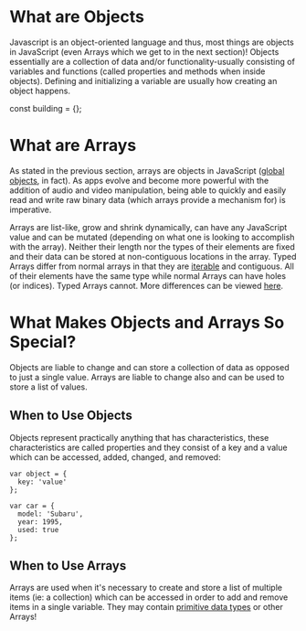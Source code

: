 # What are Objects

Javascript is an object-oriented language and thus, most things are objects in JavaScript (even Arrays which we get to in the next section)! Objects essentially are a collection of data and/or functionality-usually consisting of variables and functions (called properties and methods when inside objects). Defining and initializing a variable are usually how creating an object happens. 

const building = {};

# What are Arrays

As stated in the previous section, arrays are objects in JavaScript ([global objects](https://developer.mozilla.org/en-US/docs/Glossary/Global_object), in fact). As apps evolve and become more powerful with the addition of audio and video manipulation, being able to quickly and easily read and write raw binary data (which arrays provide a mechanism for) is imperative.

Arrays are list-like, grow and shrink dynamically, can have any JavaScript value and can be mutated (depending on what one is looking to accomplish with the array). Neither their length nor the types of their elements are fixed and their data can be stored at non-contiguous locations in the array. Typed Arrays differ from normal arrays in that they are [iterable](https://exploringjs.com/es6/ch_iteration.html#ch_iteration) and contiguous. All of their elements have the same type while normal Arrays can have holes (or indices). Typed Arrays cannot. More differences can be viewed [here](https://exploringjs.com/es6/ch_typed-arrays.html).

# What Makes Objects and Arrays So Special?

Objects are liable to change and can store a collection of data as opposed to just a single value. Arrays are liable to change also and can be used to store a list of values. 

## When to Use Objects

Objects represent practically anything that has characteristics, these characteristics are called properties and they consist of a key and a value which can be accessed, added, changed, and removed:

```
var object = {
  key: 'value'
};

var car = {
  model: 'Subaru',
  year: 1995,
  used: true
};

```

## When to Use Arrays

Arrays are used when it's necessary to create and store a list of multiple items (ie: a collection) which can be accessed in order to add and remove items in a single variable. They may contain [primitive data types](https://developer.mozilla.org/en-US/docs/Glossary/Primitive) or other Arrays! 




